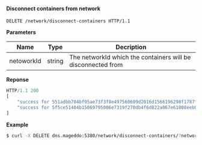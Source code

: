 #### Disconnect containers from network

```
DELETE /network/disconnect-containers HTTP/1.1
```

__Parameters__

| Name       	| Type   	| Decription                                                   	|
|------------	|--------	|--------------------------------------------------------------	|
| netoworkId 	| string 	| The networkId which the containers will be disconnected from 	|

__Reponse__

```javascript
HTTP/1.1 200
[
    "success for 551adbb704bf95ae73f3f8e497560609d2016d1566196298f1787f087af4b5cd",
    "success for 5f5ce51404b15069795006e7319f270db4f6d822a067e61808eeb0b2922087db"
]
```

__Example__

```bash
$ curl -X DELETE dns.mageddo:5380/network/disconnect-containers/?networkId=85e7564c6b71
```
